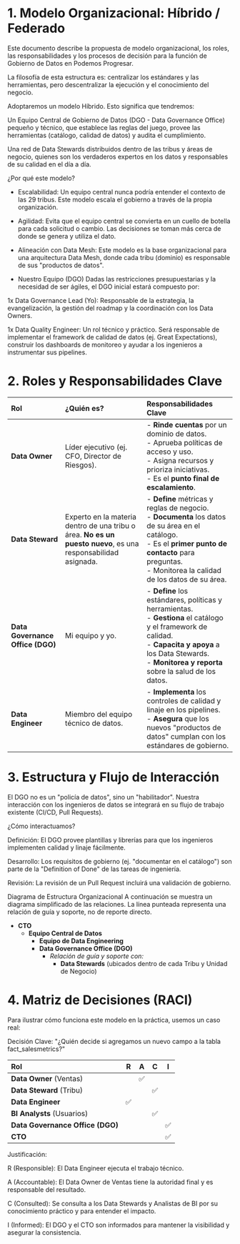 # 1. Modelo Organizacional: Híbrido / Federado

Este documento describe la propuesta de modelo organizacional, los roles, las responsabilidades y los procesos de decisión para la función de Gobierno de Datos en Podemos Progresar.

La filosofía de esta estructura es: centralizar los estándares y las herramientas, pero descentralizar la ejecución y el conocimiento del negocio.

Adoptaremos un modelo Híbrido. Esto significa que tendremos:

Un Equipo Central de Gobierno de Datos (DGO - Data Governance Office) pequeño y técnico, que establece las reglas del juego, provee las herramientas (catálogo, calidad de datos) y audita el cumplimiento.

Una red de Data Stewards distribuidos dentro de las tribus y áreas de negocio, quienes son los verdaderos expertos en los datos y responsables de su calidad en el día a día.

¿Por qué este modelo?

* Escalabilidad: Un equipo central nunca podría entender el contexto de las 29 tribus. Este modelo escala el gobierno a través de la propia organización.

* Agilidad: Evita que el equipo central se convierta en un cuello de botella para cada solicitud o cambio. Las decisiones se toman más cerca de donde se genera y utiliza el dato.

* Alineación con Data Mesh: Este modelo es la base organizacional para una arquitectura Data Mesh, donde cada tribu (dominio) es responsable de sus "productos de datos".

* Nuestro Equipo (DGO)
Dadas las restricciones presupuestarias y la necesidad de ser ágiles, el DGO inicial estará compuesto por:

1x Data Governance Lead (Yo): Responsable de la estrategia, la evangelización, la gestión del roadmap y la coordinación con los Data Owners.

1x Data Quality Engineer: Un rol técnico y práctico. Será responsable de implementar el framework de calidad de datos (ej. Great Expectations), construir los dashboards de monitoreo y ayudar a los ingenieros a instrumentar sus pipelines.

# 2. Roles y Responsabilidades Clave

| Rol                      | ¿Quién es?                                                                                                                              | Responsabilidades Clave                                                                                                                                                                                               |
| :----------------------- | :-------------------------------------------------------------------------------------------------------------------------------------- | :-------------------------------------------------------------------------------------------------------------------------------------------------------------------------------------------------------------------- |
| **Data Owner** | Líder ejecutivo (ej. CFO, Director de Riesgos).                                                                                         | - **Rinde cuentas** por un dominio de datos.<br>- Aprueba políticas de acceso y uso.<br>- Asigna recursos y prioriza iniciativas.<br>- Es el **punto final de escalamiento**.                                               |
| **Data Steward** | Experto en la materia dentro de una tribu o área. **No es un puesto nuevo**, es una responsabilidad asignada.                             | - **Define** métricas y reglas de negocio.<br>- **Documenta** los datos de su área en el catálogo.<br>- Es el **primer punto de contacto** para preguntas.<br>- Monitorea la calidad de los datos de su área.              |
| **Data Governance Office (DGO)** | Mi equipo y yo.                                                                                                                         | - **Define** los estándares, políticas y herramientas.<br>- **Gestiona** el catálogo y el framework de calidad.<br>- **Capacita y apoya** a los Data Stewards.<br>- **Monitorea y reporta** sobre la salud de los datos. |
| **Data Engineer** | Miembro del equipo técnico de datos.                                                                                                    | - **Implementa** los controles de calidad y linaje en los pipelines.<br>- **Asegura** que los nuevos "productos de datos" cumplan con los estándares de gobierno.                                                          |


# 3. Estructura y Flujo de Interacción
El DGO no es un "policía de datos", sino un "habilitador". Nuestra interacción con los ingenieros de datos se integrará en su flujo de trabajo existente (CI/CD, Pull Requests).

¿Cómo interactuamos?

Definición: El DGO provee plantillas y librerías para que los ingenieros implementen calidad y linaje fácilmente.

Desarrollo: Los requisitos de gobierno (ej. "documentar en el catálogo") son parte de la "Definition of Done" de las tareas de ingeniería.

Revisión: La revisión de un Pull Request incluirá una validación de gobierno.

Diagrama de Estructura Organizacional
A continuación se muestra un diagrama simplificado de las relaciones. La línea punteada representa una relación de guía y soporte, no de reporte directo.

- **CTO**
    - **Equipo Central de Datos**
        - **Equipo de Data Engineering**
        - **Data Governance Office (DGO)**
            - *Relación de guía y soporte con:*
                - **Data Stewards** (ubicados dentro de cada Tribu y Unidad de Negocio)

# 4. Matriz de Decisiones (RACI)
Para ilustrar cómo funciona este modelo en la práctica, usemos un caso real:

Decisión Clave: "¿Quién decide si agregamos un nuevo campo a la tabla fact_salesmetrics?"

| Rol                               | R     | A     | C     | I     |
| :-------------------------------- | :---: | :---: | :---: | :---: |
| **Data Owner** (Ventas)           |       | ✅    |       |       |
| **Data Steward** (Tribu)          |       |       | ✅    |       |
| **Data Engineer** | ✅    |       |       |       |
| **BI Analysts** (Usuarios)        |       |       | ✅    |       |
| **Data Governance Office (DGO)** |       |       |       | ✅    |
| **CTO** |       |       |       | ✅    |

Justificación:

R (Responsible): El Data Engineer ejecuta el trabajo técnico.

A (Accountable): El Data Owner de Ventas tiene la autoridad final y es responsable del resultado.

C (Consulted): Se consulta a los Data Stewards y Analistas de BI por su conocimiento práctico y para entender el impacto.

I (Informed): El DGO y el CTO son informados para mantener la visibilidad y asegurar la consistencia.
